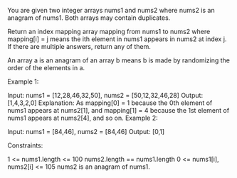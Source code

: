 You are given two integer arrays nums1 and nums2 where nums2 is an anagram of nums1. Both arrays may contain duplicates.

Return an index mapping array mapping from nums1 to nums2 where mapping[i] = j means the ith element in nums1 appears in nums2 at index j. If there are multiple answers, return any of them.

An array a is an anagram of an array b means b is made by randomizing the order of the elements in a.

 

Example 1:

Input: nums1 = [12,28,46,32,50], nums2 = [50,12,32,46,28]
Output: [1,4,3,2,0]
Explanation: As mapping[0] = 1 because the 0th element of nums1 appears at nums2[1], and mapping[1] = 4 because the 1st element of nums1 appears at nums2[4], and so on.
Example 2:

Input: nums1 = [84,46], nums2 = [84,46]
Output: [0,1]
 

Constraints:

1 <= nums1.length <= 100
nums2.length == nums1.length
0 <= nums1[i], nums2[i] <= 105
nums2 is an anagram of nums1.